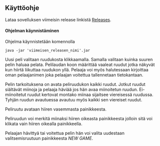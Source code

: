 ## Käyttöohje

Lataa sovelluksen viimeisin release linkistä [Releases](https://github.com/Vesulius/ot-harjoitustyo/releases).

#### Ohjelman käynnistäminen

Ohjelma käynnistetään komennolla

```
java -jar 'viimeisen_releasen_nimi'.jar
```

Uusi peli valitaan ruudukosta klikkaamalla. Samalla valitaan kuinka suuren pelin haluaa pelata. Pelilaudan koon määrittää vaaleat ruudut jotka näkyvät kun hiirtä liikuttaa ruudukon yllä. Pelaaja voi myös halutessaan kirjoittaa oman pelaajanimen joka pelaajan voitettua tallennetaan tietokantaan. 

Pelin tarkoituksena on avata peliruudukon kaikki ruudut. Jotkut ruudut siältävät miinoja ja pelaaja häviää jos hän avaa miinoitetun ruudun. Ei-miinoitetut ruudut kertovat montako miinaa sijaitsee viereisessä ruudussa. Tyhjän ruudun avautuessa avautuu myös kaikki sen viereiset ruudut.

Peliruutu avataan hiiren vasemmasta painikkeesta. 

Peliruudun voi merkitä miinaksi hiiren oikeasta painikkeesta jolloin sitä voi klikata vain hiiren oikealla painikkeella.

Pelaajan hävittyä tai voitettua pelin hän voi valita uudestaan valitsemisruutuun painikkeesta *NEW GAME*. 